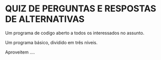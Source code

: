 # QUIZ DE PERGUNTAS E RESPOSTAS DE ALTERNATIVAS

Um programa de codigo aberto a todos os interessados ​​no assunto.

Um programa básico, dividido em três níveis.

Aproveitem ....
